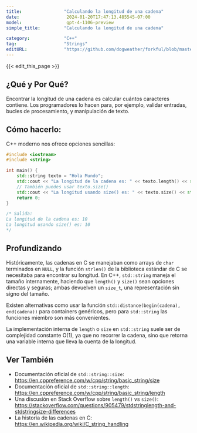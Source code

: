 ```yaml
---
title:                "Calculando la longitud de una cadena"
date:                  2024-01-20T17:47:13.485545-07:00
model:                 gpt-4-1106-preview
simple_title:         "Calculando la longitud de una cadena"

category:             "C++"
tag:                  "Strings"
editURL:              "https://github.com/dogweather/forkful/blob/master/content/es/cpp/finding-the-length-of-a-string.md"
---
```


{{< edit_this_page >}}

## ¿Qué y Por Qué?

Encontrar la longitud de una cadena es calcular cuántos caracteres contiene. Los programadores lo hacen para, por ejemplo, validar entradas, bucles de procesamiento, y manipulación de texto.

## Cómo hacerlo:

C++ moderno nos ofrece opciones sencillas:

```C++
#include <iostream>
#include <string>

int main() {
    std::string texto = "Hola Mundo";
    std::cout << "La longitud de la cadena es: " << texto.length() << std::endl;
    // También puedes usar texto.size()
    std::cout << "La longitud usando size() es: " << texto.size() << std::endl;
    return 0;
}

/* Salida:
La longitud de la cadena es: 10
La longitud usando size() es: 10
*/
```

## Profundizando

Históricamente, las cadenas en C se manejaban como arrays de `char` terminados en `NULL`, y la función `strlen()` de la biblioteca estándar de C se necesitaba para encontrar su longitud. En C++, `std::string` maneja el tamaño internamente, haciendo que `length()` y `size()` sean opciones directas y seguras; ambas devuelven un `size_t`, una representación sin signo del tamaño.

Existen alternativas como usar la función `std::distance(begin(cadena), end(cadena))` para containers genéricos, pero para `std::string` las funciones miembro son más convenientes.

La implementación interna de `length` o `size` en `std::string` suele ser de complejidad constante O(1), ya que no recorrer la cadena, sino que retorna una variable interna que lleva la cuenta de la longitud.

## Ver También

- Documentación oficial de `std::string::size`: https://en.cppreference.com/w/cpp/string/basic_string/size
- Documentación oficial de `std::string::length`: https://en.cppreference.com/w/cpp/string/basic_string/length
- Una discusión en Stack Overflow sobre `length()` vs `size()`: https://stackoverflow.com/questions/905479/stdstringlength-and-stdstringsize-differences
- La historia de las cadenas en C: https://en.wikipedia.org/wiki/C_string_handling
